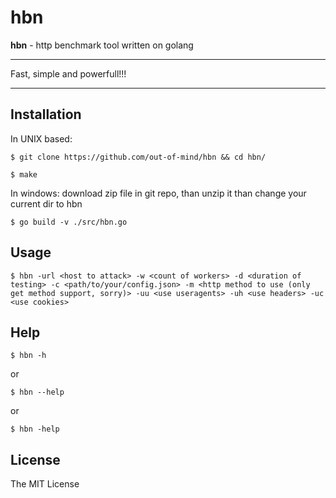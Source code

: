 # hbn
**hbn** - http benchmark tool written on golang

---

Fast, simple and powerfull!!!

---

## Installation

In UNIX based:
```shell
$ git clone https://github.com/out-of-mind/hbn && cd hbn/
```
```shell
$ make
```

In windows:
download zip file in git repo, than unzip it
than change your current dir to hbn
```shell
$ go build -v ./src/hbn.go
```

## Usage

```shell
$ hbn -url <host to attack> -w <count of workers> -d <duration of testing> -c <path/to/your/config.json> -m <http method to use (only get method support, sorry)> -uu <use useragents> -uh <use headers> -uc <use cookies>
```

## Help

```shell
$ hbn -h
```

or
```shell
$ hbn --help
```

or
```shell
$ hbn -help
```

## License

The MIT License
